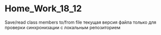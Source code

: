 # Home_Work_18_12
Save/read class members to/from file
текущая версия файла только для проверки синхронизации с локальным репозиторием
